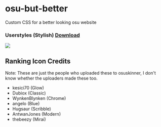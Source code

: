 # osu-but-better
Custom CSS for a better looking osu website

### Userstyles (Stylish) <a href="https://userstyles.org/styles/158603/osu-but-better">Download</a>

<img src="https://userstyles.org/style_screenshots/158603_after.jpeg?r=1559955306"/>

## Ranking Icon Credits
Note: These are just the people who uploaded these to osuskinner, I don't know whether the uploaders made these too.
<ul>
  <li>kesici70 (Glow)</li>
  <li>Dubiox (Classic)</li>
  <li>WynkenBlynken (Chrome)</li>
  <li>angelo (Blue)</li>
  <li>Hugsaur (Scribble)</li>
  <li>AntwanJones (Modern)</li>
  <li>thebeezy (Mirai)</li>
</ul> 
